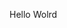 Hello Wolrd




















































































































































































































































































































































































































































































































































































































































































































































































































































































































































































































































































































































































































































































































































































































































































































































































































































































































































































































































































































































































































































































































































































































































































































































































































































































































































































































































































































































































































































































































































































































































































































































































































































































































































































































































































































































































































































































































































































































































































































































































































































































































































































































































































































































































































































































































































































